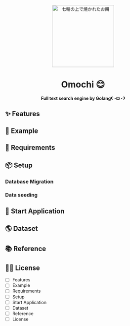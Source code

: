 <div align="center">
    <img height=200 src="https://user-images.githubusercontent.com/57289763/177349765-887dd049-f5cf-440f-9a57-e04161019759.png" alt="七輪の上で焼かれたお餅">
</div>


<h1 align="center">Omochi 😊</h1>

<p align="center"><strong>Full text search engine by Golangʕ◔ϖ◔ʔ</strong></p>

## ✨ Features

## 🤩 Example

## 📍 Requirements

## 📦 Setup

### Database Migration

### Data seeding

## 🏇 Start Application

## 🌎 Dataset

## 📚 Reference

## 🧑‍💻 License


- [ ] Features
- [ ] Example
- [ ] Requirements
- [ ] Setup
- [ ] Start Application
- [ ] Dataset
- [ ] Reference
- [ ] License